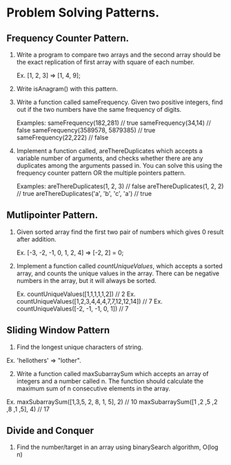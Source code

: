 # Problem Solving Patterns.

## Frequency Counter Pattern.

1. Write a program to compare two arrays and the second array should be the exact replication of first array with square of each number.

   Ex. [1, 2, 3] => [1, 4, 9];

2. Write isAnagram() with this pattern.

3. Write a function called sameFrequency. Given two positive integers, find out if the two numbers have the same frequency of digits.

   Examples:
   sameFrequency(182,281) // true
   sameFrequency(34,14) // false
   sameFrequency(3589578, 5879385) // true
   sameFrequency(22,222) // false

4. Implement a function called, areThereDuplicates which accepts a variable number of arguments, and checks whether there are any duplicates among the arguments passed in. You can solve this using the frequency counter pattern OR the multiple pointers pattern.

   Examples:
   areThereDuplicates(1, 2, 3) // false
   areThereDuplicates(1, 2, 2) // true
   areThereDuplicates('a', 'b', 'c', 'a') // true

## Mutlipointer Pattern.

1. Given sorted array find the first two pair of numbers which gives 0 result after addition.

   Ex. [-3, -2, -1, 0, 1, 2, 4] => [-2, 2] = 0;

2. Implement a function called _countUniqueValues_, which accepts a sorted array, and counts the unique values in the array. There can be negative numbers in the array, but it will always be sorted.

   Ex. countUniqueValues([1,1,1,1,1,2]) // 2
   Ex. countUniqueValues([1,2,3,4,4,4,7,7,12,12,14]) // 7
   Ex. countUniqueValues([-2, -1, -1, 0, 1]) // 7

## Sliding Window Pattern

1. Find the longest unique characters of string.

Ex. 'hellothers' => "lother".

2. Write a function called maxSubarraySum which accepts an array of integers and a number called n. The function should calculate the maximum sum of n consecutive elements in the array.

Ex. maxSubarraySum([1,3,5, 2, 8, 1, 5], 2) // 10
maxSubarraySum([1 ,2 ,5 ,2 ,8 ,1 ,5], 4) // 17

## Divide and Conquer

1. Find the number/target in an array using binarySearch algorithm, O(log n)
